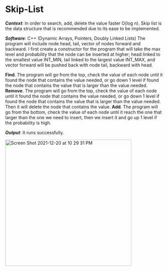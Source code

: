 # Skip-List

***Context***: In order to search, add, delete the value faster O(log n). Skip list is the data structure that is recommended due to its ease to be implemented.

***Software***: C++ (Dynamic Arrays, Pointers, Doubly Linked Lists)
The program will include node head, tail, vector of nodes forward and backward. I first create a constructor for the program that will take the max level and probability that the node can be inserted at higher; head linked to the smallest value INT_MIN, tail linked to the largest value INT_MAX, and vector forward will be pushed back with node tail, backward with head.

****Find****. The program will go from the top, check the value of each node until it found the node that contains the value needed, or go down 1 level if found the node that contains the value that is larger than the value needed.
****Remove****. The program will go from the top, check the value of each node until it found the node that contains the value needed, or go down 1 level if found the node that contains the value that is larger than the value needed. Then it will delete the node that contains the value.
****Add****. The program will go from the bottom, check the value of each node until it reach the one that larger than the one we need to insert, then we insert it and go up 1 level if the probability is high.


***Output***: It runs successfully.


<img width="402" alt="Screen Shot 2021-12-20 at 10 29 31 PM" src="https://user-images.githubusercontent.com/76256179/147868850-8c9d51f3-e218-4767-b0a0-95c9c9a439a6.png">
